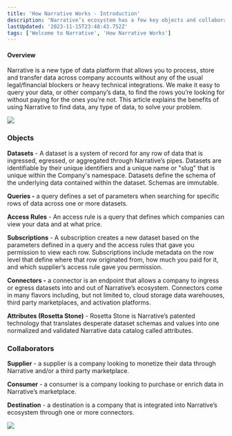 ```yaml
---
title: 'How Narrative Works - Introduction'
description: 'Narrative’s ecosystem has a few key objects and collaborators that allows it to normalize, validate, filter, and aggregate data before pushing to the desired endpoint.'
lastUpdated: '2023-11-15T23:48:43.752Z'
tags: ['Welcome to Narrative', 'How Narrative Works']
---
```

#### Overview

Narrative is a new type of data platform that allows you to process, store and transfer data across company accounts without any of the usual legal/financial blockers or heavy technical integrations. We make it easy to query your data, or other company’s data, to find the rows you’re looking for without paying for the ones you’re not. This article explains the benefits of using Narrative to find data, any type of data, to solve your problem.

![](https://solutions.narrative.io/hubfs/Screenshot%202023-06-09%20at%205-01-10%20PM-png.png)

### Objects

**Datasets** - A dataset is a system of record for any row of data that is ingressed, egressed, or aggregated through Narrative’s pipes. Datasets are identifiable by their unique identifiers and a unique name or "slug" that is unique within the Company's namespace. Datasets define the schema of the underlying data contained within the dataset. Schemas are immutable. 

**Queries -** a query defines a set of parameters when searching for specific rows of data across one or more datasets.

**Access Rules** - An access rule is a query that defines which companies can view your data and at what price.

**Subscriptions** - A subscription creates a new dataset based on the parameters defined in a query and the access rules that gave you permission to view each row. Subscriptions include metadata on the row level that define where that row originated from, how much you paid for it, and which supplier’s access rule gave you permission.

**Connectors -** a connector is an endpoint that allows a company to ingress or egress datasets into and out of Narrative’s ecosystem. Connectors come in many flavors including, but not limited to, cloud storage data warehouses, third party marketplaces, and activation platforms.

**Attributes (Rosetta Stone)** - Rosetta Stone is Narrative’s patented technology that translates desperate dataset schemas and values into one normalized and validated Narrative data catalog called attributes.

### Collaborators

**Supplier** - a supplier is a company looking to monetize their data through Narrative and/or a third party marketplace.

**Consumer** - a consumer is a company looking to purchase or enrich data in Narrative’s marketplace.

**Destination** - a destination is a company that is integrated into Narrative’s ecosystem through one or more connectors.

![](https://solutions.narrative.io/hubfs/Screenshot%202023-06-09%20at%205-03-09%20PM-png.png)
